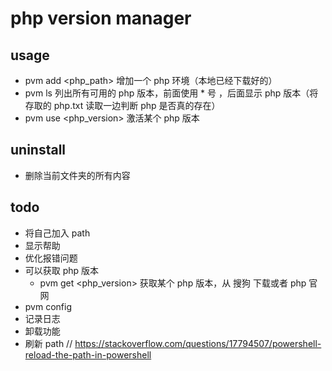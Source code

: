 # php version manager

## usage

- pvm add <php_path> 增加一个 php 环境（本地已经下载好的）
- pvm ls 列出所有可用的 php 版本，前面使用 * 号 ，后面显示 php 版本（将存取的 php.txt 读取一边判断 php 是否真的存在）
- pvm use <php_version> 激活某个 php 版本

## uninstall
- 删除当前文件夹的所有内容

## todo
- 将自己加入 path
- 显示帮助
- 优化报错问题
- 可以获取 php 版本
    - pvm get <php_version> 获取某个 php 版本，从 搜狗 下载或者 php 官网
- pvm config
- 记录日志
- 卸载功能
- 刷新 path // https://stackoverflow.com/questions/17794507/powershell-reload-the-path-in-powershell